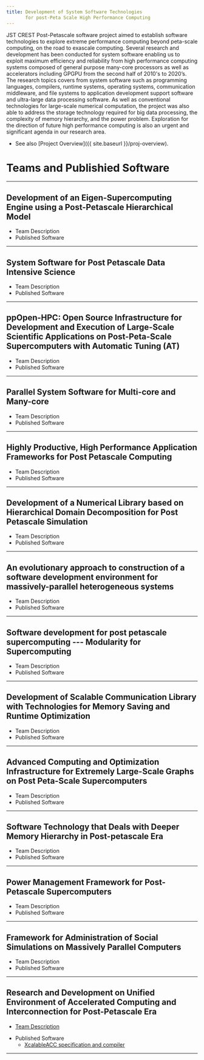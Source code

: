 ```yaml
---
title: Development of System Software Technologies  
       for post-Peta Scale High Performance Computing
---
```


JST CREST Post-Petascale software project aimed to establish software technologies to explore extreme performance computing beyond peta-scale computing, on the road to exascale computing. Several research and development has been conducted for system software enabling us to exploit maximum efficiency and reliability from high performance computing systems composed of general purpose many-core processors as well as accelerators including GPGPU from the second half of 2010's to 2020’s. The research topics covers from system software such as programming languages, compilers, runtime systems, operating systems, communication middleware, and file systems to application development support software and ultra-large data processing software. As well as conventional technologies for large-scale numerical computation, the project was also able to address the storage technology required for big data processing, the complexity of memory hierarchy, and the power problem. Exploration for the direction of future high performance computing is also an urgent and significant agenda in our research area.

* See also [Project Overview]({{ site.baseurl }}/proj-overview).

# Teams and Publishied Software
---
## Development of an Eigen-Supercomputing Engine using a Post-Petascale Hierarchical Model
* Team Description
* Published Software

---
## System Software for Post Petascale Data Intensive Science 
* Team Description
* Published Software

---
## ppOpen-HPC: Open Source Infrastructure for Development and Execution of Large-Scale Scientific Applications on Post-Peta-Scale Supercomputers with Automatic Tuning (AT)
* Team Description
* Published Software


---
## Parallel System Software for Multi-core and Many-core
* Team Description
* Published Software

---
## Highly Productive, High Performance Application Frameworks for Post Petascale Computing
* Team Description
* Published Software

---
## Development of a Numerical Library based on Hierarchical Domain Decomposition for Post Petascale Simulation
* Team Description
* Published Software

---
## An evolutionary approach to construction of a software development environment for massively-parallel heterogeneous systems
* Team Description
* Published Software


---
## Software development for post petascale supercomputing --- Modularity for Supercomputing
* Team Description
* Published Software

---
## Development of Scalable Communication Library with Technologies for Memory Saving and Runtime Optimization
* Team Description
* Published Software

---
## Advanced Computing and Optimization Infrastructure for Extremely Large-Scale Graphs on Post Peta-Scale Supercomputers
* Team Description
* Published Software

---
## Software Technology that Deals with Deeper Memory Hierarchy in Post-petascale Era
* Team Description
* Published Software

---
## Power Management Framework for Post-Petascale Supercomputers
* Team Description
* Published Software

---
## Framework for Administration of Social Simulations on Massively Parallel Computers
* Team Description
* Published Software

---
## Research and Development on Unified Environment of Accelerated Computing and Interconnection for Post-Petascale Era
* [Team Description](https://post-peta-crest.github.io/boku/) 
- Published Software
  - [XcalableACC specification and compiler](https://github.com/XcalableMP/XACC-Specification)

---


